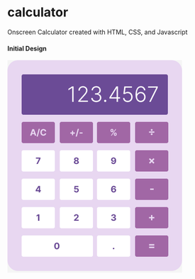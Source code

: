 # calculator
Onscreen Calculator created with HTML, CSS, and Javascript
#### Initial Design
![](/images/calculator-design.png)